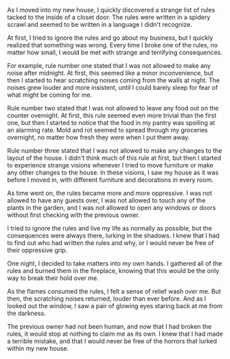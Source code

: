  

As I moved into my new house, I quickly discovered a strange list of rules tacked to the inside of a closet door. The rules were written in a spidery scrawl and seemed to be written in a language I didn't recognize.

At first, I tried to ignore the rules and go about my business, but I quickly realized that something was wrong. Every time I broke one of the rules, no matter how small, I would be met with strange and terrifying consequences.

For example, rule number one stated that I was not allowed to make any noise after midnight. At first, this seemed like a minor inconvenience, but then I started to hear scratching noises coming from the walls at night. The noises grew louder and more insistent, until I could barely sleep for fear of what might be coming for me.

Rule number two stated that I was not allowed to leave any food out on the counter overnight. At first, this rule seemed even more trivial than the first one, but then I started to notice that the food in my pantry was spoiling at an alarming rate. Mold and rot seemed to spread through my groceries overnight, no matter how fresh they were when I put them away.

Rule number three stated that I was not allowed to make any changes to the layout of the house. I didn't think much of this rule at first, but then I started to experience strange visions whenever I tried to move furniture or make any other changes to the house. In these visions, I saw my house as it was before I moved in, with different furniture and decorations in every room.

As time went on, the rules became more and more oppressive. I was not allowed to have any guests over, I was not allowed to touch any of the plants in the garden, and I was not allowed to open any windows or doors without first checking with the previous owner.

I tried to ignore the rules and live my life as normally as possible, but the consequences were always there, lurking in the shadows. I knew that I had to find out who had written the rules and why, or I would never be free of their oppressive grip.

One night, I decided to take matters into my own hands. I gathered all of the rules and burned them in the fireplace, knowing that this would be the only way to break their hold over me.

As the flames consumed the rules, I felt a sense of relief wash over me. But then, the scratching noises returned, louder than ever before. And as I looked out the window, I saw a pair of glowing eyes staring back at me from the darkness.

The previous owner had not been human, and now that I had broken the rules, it would stop at nothing to claim me as its own. I knew that I had made a terrible mistake, and that I would never be free of the horrors that lurked within my new house.